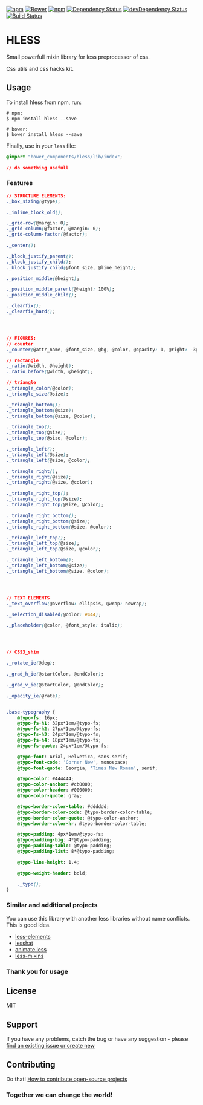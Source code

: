 [![npm](http://img.shields.io/npm/v/hless.svg?style=flat-square)](https://www.npmjs.com/package/hless)
[![Bower](https://img.shields.io/bower/v/hless.svg?style=flat-square)](https://github.com/aliaksandr-pasynkau/hless)
[![npm](http://img.shields.io/npm/l/hless.svg?style=flat-square)](http://opensource.org/licenses/MIT)
[![Dependency Status](https://david-dm.org/aliaksandr-pasynkau/hless.svg?style=flat-square)](https://david-dm.org/aliaksandr-pasynkau/hless)
[![devDependency Status](https://david-dm.org/aliaksandr-pasynkau/hless/dev-status.svg?style=flat-square)](https://david-dm.org/aliaksandr-pasynkau/hless#info=devDependencies)
[![Build Status](https://travis-ci.org/aliaksandr-pasynkau/hless.svg?branch=master&style=flat-square)](https://travis-ci.org/aliaksandr-pasynkau/hless)

# HLESS
Small powerfull mixin library for less preprocessor of css. 

Css utils and css hacks kit.

## Usage
To install hless from npm, run:

```shell
# npm:
$ npm install hless --save

# bower:
$ bower install hless --save
```

Finally, use in your `less` file:
```css
@import "bower_components/hless/lib/index";

// do something usefull
```

### Features
```css
// STRUCTURE ELEMENTS:
._box_sizing(@type);

._inline_block_old();

._grid-row(@margin: 0);
._grid-column(@factor, @margin: 0);
._grid-column-factor(@factor);

._center();

._block_justify_parent();
._block_justify_child();
._block_justify_child(@font_size, @line_height);

._position_middle(@height);

._position_middle_parent(@height: 100%);
._position_middle_child();

._clearfix();
._clearfix_hard();




// FIGURES:
// counter
._counter(@attr_name, @font_size, @bg, @color, @opacity: 1, @right: -3px, @bottom: -5px);

// rectangle
._ratio(@width, @height);
._ratio_before(@width, @height);

// triangle
._triangle_color(@color);
._triangle_size(@size);

._triangle_bottom();
._triangle_bottom(@size);
._triangle_bottom(@size, @color);

._triangle_top();
._triangle_top(@size);
._triangle_top(@size, @color);

._triangle_left();
._triangle_left(@size);
._triangle_left(@size, @color);

._triangle_right();
._triangle_right(@size);
._triangle_right(@size, @color);

._triangle_right_top();
._triangle_right_top(@size);
._triangle_right_top(@size, @color);

._triangle_right_bottom();
._triangle_right_bottom(@size);
._triangle_right_bottom(@size, @color);

._triangle_left_top();
._triangle_left_top(@size);
._triangle_left_top(@size, @color);

._triangle_left_bottom();
._triangle_left_bottom(@size);
._triangle_left_bottom(@size, @color);




// TEXT ELEMENTS
._text_overflow(@overflow: ellipsis, @wrap: nowrap);

._selection_disabled(@color: #444);

._placeholder(@color, @font_style: italic);




// CSS3_shim 

._rotate_ie(@deg);

._grad_h_ie(@startColor, @endColor);

._grad_v_ie(@startColor, @endColor);

._opacity_ie(@rate);


.base-typography {
	@typo-fs: 16px;
    @typo-fs-h1: 32px*1em/@typo-fs;
    @typo-fs-h2: 27px*1em/@typo-fs;
    @typo-fs-h3: 24px*1em/@typo-fs;
    @typo-fs-h4: 18px*1em/@typo-fs;
    @typo-fs-quote: 24px*1em/@typo-fs;

    @typo-font: Arial, Helvetica, sans-serif;
    @typo-font-code: 'Corner New', monospace;
    @typo-font-quote: Georgia, 'Times New Roman', serif;

    @typo-color: #444444;
    @typo-color-anchor: #cb0000;
    @typo-color-header: #000000;
    @typo-color-quote: gray;

    @typo-border-color-table: #dddddd;
    @typo-border-color-code: @typo-border-color-table;
    @typo-border-color-quote: @typo-color-anchor;
    @typo-border-color-hr: @typo-border-color-table;

    @typo-padding: 4px*1em/@typo-fs;
    @typo-padding-big: 4*@typo-padding;
    @typo-padding-table: @typo-padding;
    @typo-padding-list: 8*@typo-padding;

    @typo-line-height: 1.4;

    @typo-weight-header: bold;

	._typo();
}
```

### Similar and additional projects
You can use this library with another less libraries without name conflicts. This is good idea. 

- [less-elements](http://lesselements.com/)
- [lesshat](https://github.com/madebysource/lesshat)
- [animate.less](https://github.com/machito/animate.less)
- [less-mixins](https://github.com/drublic/less-mixins)


### Thank you for usage

## License
MIT

## Support
If you have any problems, catch the bug or have any suggestion - please [find an existing issue or create new](https://github.com/aliaksandr-pasynkau/hless/issues)

## Contributing
Do that! [How to contribute open-source projects](https://guides.github.com/activities/contributing-to-open-source/)

### Together we can change the world!
